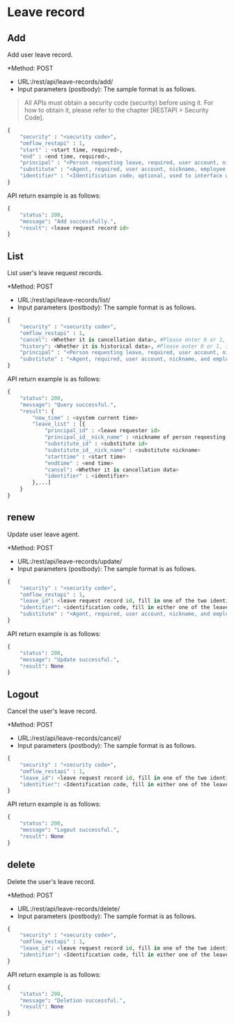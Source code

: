 
# Leave record

## Add

Add user leave record.

*Method: POST
* URL:/rest/api/leave-records/add/
* Input parameters (postbody): The sample format is as follows.

> All APIs must obtain a security code (security) before using it. For how to obtain it, please refer to the chapter [RESTAPI > Security Code].

```python
{
	"security" : "<security code>",
	"omflow_restapi" : 1,
	"start" : <start time, required>,
	"end" : <end time, required>,
	"principal" : "<Person requesting leave, required, user account, nickname, employee number>",
	"substitute" : "<Agent, required, user account, nickname, employee number>",
	"identifier" : "<Identification code, optional, used to interface with leave requests from other systems.>"
}
```

API return example is as follows:

```python
{
    "status": 200,
    "message": "Add successfully.",
    "result": <leave request record id>
}
```

## List

List user's leave request records.

*Method: POST
* URL:/rest/api/leave-records/list/
* Input parameters (postbody): The sample format is as follows.

```python
{
	"security" : "<security code>",
	"omflow_restapi" : 1,
	"cancel": <Whether it is cancellation data>, #Please enter 0 or 1, if not, all will be lost
	"history": <Whether it is historical data>, #Please enter 0 or 1, if not filled in, all will be collected
	"principal" : "<Person requesting leave, required, user account, nickname, employee number>",
	"substitute" : "<Agent, required, user account, nickname, and employee number can be filled in>"
}
```

API return example is as follows:

```python
{
    "status": 200,
    "message": "Query successful.",
    "result": {
        "now_time" : <system current time>
        "leave_list" : [{
            "principal_id" : <leave requester id>
            "principal_id__nick_name" : <nickname of person requesting leave>
            "substitute_id" : <substitute id>
            "substitute_id__nick_name" : <substitute nickname>
            "starttime" : <start time>
            "endtime" : <end time>
            "cancel": <Whether it is cancellation data>
            "identifier" : <identifier>
        },...]
    }
}
```

## renew

Update user leave agent.

*Method: POST
* URL:/rest/api/leave-records/update/
* Input parameters (postbody): The sample format is as follows.

```python
{
	"security" : "<security code>",
	"omflow_restapi" : 1,
	"leave_id": <leave request record id, fill in one of the two identification codes>,
	"identifier": <identification code, fill in either one of the leave record id>,
	"substitute" : "<Agent, required, user account, nickname, and employee number can be filled in>"
}
```

API return example is as follows:

```python
{
    "status": 200,
    "message": "Update successful.",
    "result": None
}
```

## Logout

Cancel the user's leave record.

*Method: POST
* URL:/rest/api/leave-records/cancel/
* Input parameters (postbody): The sample format is as follows.

```python
{
	"security" : "<security code>",
	"omflow_restapi" : 1,
	"leave_id": <leave request record id, fill in one of the two identification codes>,
	"identifier": <Identification code, fill in either one of the leave record ID>
}
```

API return example is as follows:

```python
{
    "status": 200,
    "message": "Logout successful.",
    "result": None
}
```

## delete

Delete the user's leave record.

*Method: POST
* URL:/rest/api/leave-records/delete/
* Input parameters (postbody): The sample format is as follows.

```python
{
	"security" : "<security code>",
	"omflow_restapi" : 1,
	"leave_id": <leave request record id, fill in one of the two identification codes>,
	"identifier": <Identification code, fill in either one of the leave record ID>
}
```

API return example is as follows:

```python
{
    "status": 200,
    "message": "Deletion successful.",
    "result": None
}
```

##


